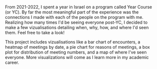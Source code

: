 From 2021-2022, I spent a year in Israel on a program called Year Course (or YC).
By far the most meaningful part of the experience was the connections I made with each of the people on the program with me.
Realizing how many times I'd be seeing everyone post-YC, I decided to make a few vizualisations detailing when, why, how, and where I'd seen them.
Feel free to take a look!

This project includes vizualisations like a bar chart of encounters, a heatmap of meetings by date,
a pie chart for reasons of meetings, a box plot for distribution of meeting numbers, and a map of where I've seen everyone.
More visualizations will come as I learn more in my academic career.
